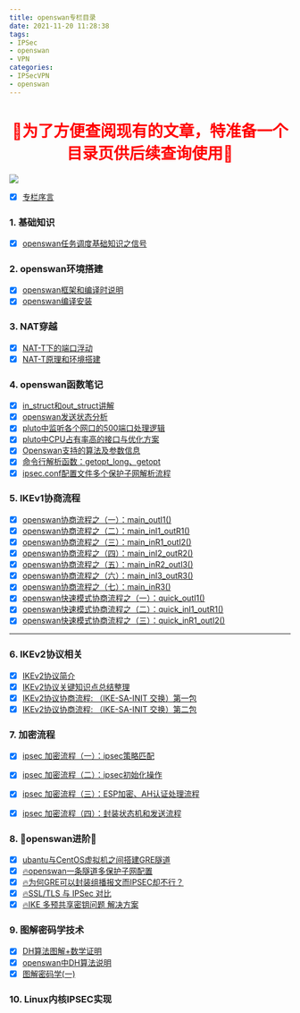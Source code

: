 ```yaml
---
title: openswan专栏目录
date: 2021-11-20 11:28:38
tags: 
- IPSec
- openswan
- VPN
categories: 
- IPSecVPN
- openswan
---
```

<h1><center><font color="#ff0000">💝为了方便查阅现有的文章，特准备一个目录页供后续查询使用💝</font></center></h1>

![](https://img-blog.csdnimg.cn/20201122205357123.jpg?x-oss-process=image/watermark,type_ZmFuZ3poZW5naGVpdGk,shadow_10,text_aHR0cHM6Ly9ibG9nLmNzZG4ubmV0L3MyNjAzODk4MjYw,size_16,color_FFFFFF,t_70#pic_center)

<!--more-->
 - [x]  [专栏序言](https://blog.csdn.net/s2603898260/article/details/105780700)

### 1. 基础知识

 - [x] [openswan任务调度基础知识之信号](https://blog.csdn.net/s2603898260/article/details/105810406)
### 2. openswan环境搭建
 - [x]  [openswan框架和编译时说明](https://blog.csdn.net/s2603898260/article/details/112975141)
 - [x]  [openswan编译安装](https://blog.csdn.net/s2603898260/article/details/105855454)
### 3. NAT穿越
 - [x]  [NAT-T下的端口浮动](https://blog.csdn.net/s2603898260/article/details/105214411)
 - [x] [NAT-T原理和环境搭建](https://blog.csdn.net/s2603898260/article/details/105212626)
### 4. openswan函数笔记
 - [x]  [in_struct和out_struct讲解](https://blog.csdn.net/s2603898260/article/details/106172947)
 - [x]  [openswan发送状态分析](https://blog.csdn.net/s2603898260/article/details/106131750)
 - [x]  [pluto中监听各个网口的500端口处理逻辑](https://blog.csdn.net/s2603898260/article/details/107913541)
 - [x]  [pluto中CPU占有率高的接口与优化方案]()
 - [x] [Openswan支持的算法及参数信息](https://blog.csdn.net/s2603898260/article/details/106578067)
 - [x] [命令行解析函数：getopt_long、getopt](https://blog.csdn.net/s2603898260/article/details/113447879)
  - [x] [ipsec.conf配置文件多个保护子网解析流程](https://blog.csdn.net/s2603898260/article/details/113445039) 

### 5. IKEv1协商流程

 - [x] [openswan协商流程之（一）：main_outI1()](https://blog.csdn.net/s2603898260/article/details/106226299)
 - [x] [openswan协商流程之（二）：main_inI1_outR1()](https://blog.csdn.net/s2603898260/article/details/106226416)
 - [x]  [openswan协商流程之（三）：main_inR1_outI2()](https://blog.csdn.net/s2603898260/article/details/106247599) 
 - [x]  [openswan协商流程之（四）：main_inI2_outR2()](https://blog.csdn.net/s2603898260/article/details/106271199)
 - [x]  [openswan协商流程之（五）：main_inR2_outI3()](https://blog.csdn.net/s2603898260/article/details/106310714) 
 - [x] [openswan协商流程之（六）：main_inI3_outR3()](https://blog.csdn.net/s2603898260/article/details/106580396)
 - [x] [openswan协商流程之（七）：main_inR3()](https://blog.csdn.net/s2603898260/article/details/106592883)
 - [x] [openswan快速模式协商流程之（一）：quick_outI1()](https://blog.csdn.net/s2603898260/article/details/108252077)
 - [x] [openswan快速模式协商流程之（二）：quick_inI1_outR1()](https://blog.csdn.net/s2603898260/article/details/108459144)
 - [x] [openswan快速模式协商流程之（三）：quick_inR1_outI2()](https://blog.csdn.net/s2603898260/article/details/108560293)

-----
### 6. IKEv2协议相关

 - [x]  [IKEv2协议简介](https://blog.csdn.net/s2603898260/article/details/106915035)
 - [x]  [IKEv2协议关键知识点总结整理](https://blog.csdn.net/s2603898260/article/details/107117675)
 - [x]  [IKEv2协议协商流程: （IKE-SA-INIT 交换）第一包](https://blog.csdn.net/s2603898260/article/details/109019539)
 - [x]  [IKEv2协议协商流程: （IKE-SA-INIT 交换）第二包](https://blog.csdn.net/s2603898260/article/details/109062848)

### 7. 加密流程

 - [x] [ipsec 加密流程（一）：ipsec策略匹配](https://blog.csdn.net/s2603898260/article/details/109929113)
 - [x] [ipsec 加密流程（二）：ipsec初始化操作](https://blog.csdn.net/s2603898260/article/details/109943878)
 - [x] [ipsec 加密流程（三）：ESP加密、AH认证处理流程](https://blog.csdn.net/s2603898260/article/details/110018251)
  - [x] [ipsec 加密流程（四）：封装状态机和发送流程](https://blog.csdn.net/s2603898260/article/details/110410067)


### 8. 💖openswan进阶💖
 - [x] [ubantu与CentOS虚拟机之间搭建GRE隧道](https://blog.csdn.net/s2603898260/article/details/113043610)
 - [x] [🔥openswan一条隧道多保护子网配置](https://blog.csdn.net/s2603898260/article/details/113008094)
- [x] [🔥为何GRE可以封装组播报文而IPSEC却不行？](https://mp.csdn.net/mp_blog/creation/editor/113075156)
- [x] [🔥SSL/TLS 与 IPSec 对比](https://blog.csdn.net/s2603898260/article/details/120593578)
- [x] [🔥IKE 多预共享密钥问题 解决方案](https://blog.csdn.net/s2603898260/article/details/113575857)
### 9. 图解密码学技术
 - [x] [DH算法图解+数学证明](https://blog.csdn.net/s2603898260/article/details/112341844)
 - [x] [openswan中DH算法说明](https://blog.csdn.net/s2603898260/article/details/112503905)
 - [x] [图解密码学(一)](https://blog.csdn.net/s2603898260/article/details/112744384)

### 10. Linux内核IPSEC实现
